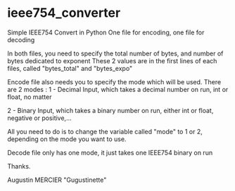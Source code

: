 # ieee754_converter
Simple IEEE754 Convert in Python
One file for encoding, one file for decoding

In both files, you need to specify the total number of bytes, and number of bytes dedicated to exponent
These 2 values are in the first lines of each files, called "bytes_total" and "bytes_expo"

Encode file also needs you to specify the mode which will be used.
There are 2 modes :
  1 - Decimal Input, which takes a decimal number on run, int or float, no matter
  
  2 - Binary Input, which takes a binary number on run, either int or float, negative or positive,...
  
 All you need to do is to change the variable called "mode" to 1 or 2, depending on the mode you want to use.
 
 Decode file only has one mode, it just takes one IEEE754 binary on run
 
 Thanks.
 
 Augustin MERCIER "Gugustinette"
